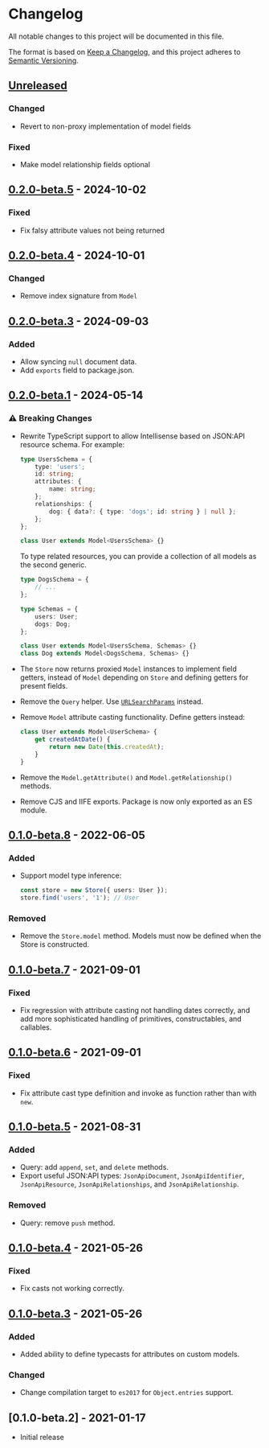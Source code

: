 # Changelog

All notable changes to this project will be documented in this file.

The format is based on [Keep a Changelog](https://keepachangelog.com/en/1.0.0/),
and this project adheres to [Semantic Versioning](https://semver.org/spec/v2.0.0.html).

## [Unreleased]

### Changed

-   Revert to non-proxy implementation of model fields

### Fixed

-   Make model relationship fields optional

## [0.2.0-beta.5] - 2024-10-02

### Fixed

-   Fix falsy attribute values not being returned

## [0.2.0-beta.4] - 2024-10-01

### Changed

-   Remove index signature from `Model`

## [0.2.0-beta.3] - 2024-09-03

### Added

-   Allow syncing `null` document data.
-   Add `exports` field to package.json.

## [0.2.0-beta.1] - 2024-05-14

### ⚠️ Breaking Changes

-   Rewrite TypeScript support to allow Intellisense based on JSON:API resource schema. For example:

    ```ts
    type UsersSchema = {
        type: 'users';
        id: string;
        attributes: {
            name: string;
        };
        relationships: {
            dog: { data?: { type: 'dogs'; id: string } | null };
        };
    };

    class User extends Model<UsersSchema> {}
    ```

    To type related resources, you can provide a collection of all models as the second generic.

    ```ts
    type DogsSchema = {
        // ...
    };

    type Schemas = {
        users: User;
        dogs: Dog;
    };

    class User extends Model<UsersSchema, Schemas> {}
    class Dog extends Model<DogsSchema, Schemas> {}
    ```

-   The `Store` now returns proxied `Model` instances to implement field getters, instead of `Model` depending on `Store` and defining getters for present fields.

-   Remove the `Query` helper. Use [`URLSearchParams`](https://developer.mozilla.org/en-US/docs/Web/API/URLSearchParams) instead.

-   Remove `Model` attribute casting functionality. Define getters instead:

    ```ts
    class User extends Model<UserSchema> {
        get createdAtDate() {
            return new Date(this.createdAt);
        }
    }
    ```

-   Remove the `Model.getAttribute()` and `Model.getRelationship()` methods.
-   Remove CJS and IIFE exports. Package is now only exported as an ES module.

## [0.1.0-beta.8] - 2022-06-05

### Added

-   Support model type inference:

    ```ts
    const store = new Store({ users: User });
    store.find('users', '1'); // User
    ```

### Removed

-   Remove the `Store.model` method. Models must now be defined when the Store is constructed.

## [0.1.0-beta.7] - 2021-09-01

### Fixed

-   Fix regression with attribute casting not handling dates correctly, and add more sophisticated handling of primitives, constructables, and callables.

## [0.1.0-beta.6] - 2021-09-01

### Fixed

-   Fix attribute cast type definition and invoke as function rather than with `new`.

## [0.1.0-beta.5] - 2021-08-31

### Added

-   Query: add `append`, `set`, and `delete` methods.
-   Export useful JSON:API types: `JsonApiDocument`, `JsonApiIdentifier`, `JsonApiResource`, `JsonApiRelationships`, and `JsonApiRelationship`.

### Removed

-   Query: remove `push` method.

## [0.1.0-beta.4] - 2021-05-26

### Fixed

-   Fix casts not working correctly.

## [0.1.0-beta.3] - 2021-05-26

### Added

-   Added ability to define typecasts for attributes on custom models.

### Changed

-   Change compilation target to `es2017` for `Object.entries` support.

## [0.1.0-beta.2] - 2021-01-17

-   Initial release

[unreleased]: https://github.com/tobyzerner/json-api-models/compare/v0.2.0-beta.5...HEAD
[0.2.0-beta.5]: https://github.com/tobyzerner/json-api-models/compare/v0.2.0-beta.4...v0.2.0-beta.5
[0.2.0-beta.4]: https://github.com/tobyzerner/json-api-models/compare/v0.2.0-beta.3...v0.2.0-beta.4
[0.2.0-beta.3]: https://github.com/tobyzerner/json-api-models/compare/v0.2.0-beta.1...v0.2.0-beta.3
[0.2.0-beta.1]: https://github.com/tobyzerner/json-api-models/compare/v0.1.0-beta.8...v0.2.0-beta.1
[0.1.0-beta.8]: https://github.com/tobyzerner/json-api-models/compare/v0.1.0-beta.7...v0.1.0-beta.8
[0.1.0-beta.7]: https://github.com/tobyzerner/json-api-models/compare/v0.1.0-beta.6...v0.1.0-beta.7
[0.1.0-beta.6]: https://github.com/tobyzerner/json-api-models/compare/v0.1.0-beta.5...v0.1.0-beta.6
[0.1.0-beta.5]: https://github.com/tobyzerner/json-api-models/compare/v0.1.0-beta.4...v0.1.0-beta.5
[0.1.0-beta.4]: https://github.com/tobyzerner/json-api-models/compare/v0.1.0-beta.3...v0.1.0-beta.4
[0.1.0-beta.3]: https://github.com/tobyzerner/json-api-models/compare/v0.1.0-beta.1...v0.1.0-beta.3
